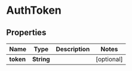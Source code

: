 

# AuthToken


## Properties

| Name | Type | Description | Notes |
|------------ | ------------- | ------------- | -------------|
|**token** | **String** |  |  [optional] |



